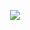 <p align="center">
<img src="https://cdn.discordapp.com/attachments/1225115192078241887/1231638694918885429/Untitled1048_20240421181207.png?ex=6637afeb&is=66253aeb&hm=e7c280e9f6e20a16f79a1794c9519f01f016d7fab347b538a337a92a1fd289ba&">
